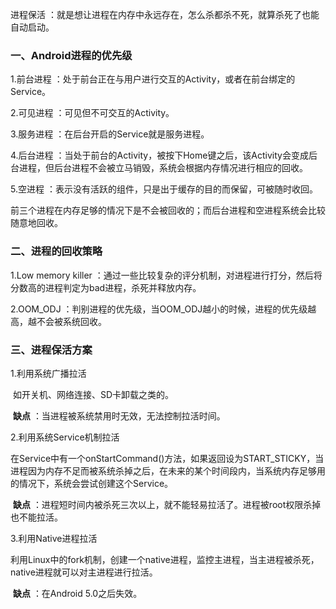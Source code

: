 进程保活 ：就是想让进程在内存中永远存在，怎么杀都杀不死，就算杀死了也能自动启动。

### 一、Android进程的优先级

1.前台进程 ：处于前台正在与用户进行交互的Activity，或者在前台绑定的Service。

2.可见进程 ：可见但不可交互的Activity。

3.服务进程 ：在后台开启的Service就是服务进程。

4.后台进程 ：当处于前台的Activity，被按下Home键之后，该Activity会变成后台进程，但后台进程不会被立马销毁，系统会根据内存情况进行相应的回收。

5.空进程 ：表示没有活跃的组件，只是出于缓存的目的而保留，可被随时收回。

前三个进程在内存足够的情况下是不会被回收的；而后台进程和空进程系统会比较随意地回收。

### 二、进程的回收策略

1.Low memory killer ：通过一些比较复杂的评分机制，对进程进行打分，然后将分数高的进程判定为bad进程，杀死并释放内存。

2.OOM_ODJ ：判别进程的优先级，当OOM_ODJ越小的时候，进程的优先级越高，越不会被系统回收。

### 三、进程保活方案

1.利用系统广播拉活

​ 如开关机、网络连接、SD卡卸载之类的。

​ **缺点** ：当进程被系统禁用时无效，无法控制拉活时间。

2.利用系统Service机制拉活

​ 在Service中有一个onStartCommand()方法，如果返回设为START_STICKY，当进程因为内存不足而被系统杀掉之后，在未来的某个时间段内，当系统内存足够用的情况下，系统会尝试创建这个Service。

​ **缺点** ：进程短时间内被杀死三次以上，就不能轻易拉活了。进程被root权限杀掉也不能拉活。

3.利用Native进程拉活

​ 利用Linux中的fork机制，创建一个native进程，监控主进程，当主进程被杀死，native进程就可以对主进程进行拉活。

​ **缺点** ：在Android 5.0之后失效。
